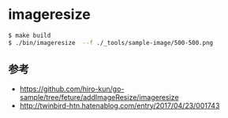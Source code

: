 # imageresize

```bash
$ make build
$ ./bin/imageresize  --f ./_tools/sample-image/500-500.png
```


## 参考
* https://github.com/hiro-kun/go-sample/tree/feture/addImageResize/imageresize
* http://twinbird-htn.hatenablog.com/entry/2017/04/23/001743
